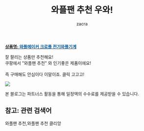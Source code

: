﻿---
layout: post
title:  "와플팬 추천 우와!"
author: zacra
categories: [ 아이템 ]
tags: [와플팬 추천,와플팬 추천 클리앙]
image: https://static.coupangcdn.com/image/vendor_inventory/a698/2ee18e6aa2b1022f4b83629f88e6989cf1daef6b1b8afa2443f04d1e445d.png 
description: "쿠팡에서 와플팬 추천 관련 상품으로 가장 잘팔리는 제품 중 하나라는 사실!!."
rating: 4.5
---

<a href="https://link.coupang.com/re/AFFSDP?lptag=AF8407795&pageKey=4825357804&itemId=6220262461&vendorItemId=73516134051&traceid=V0-153-56abfa157dcb26d7"><b>상품명: <font color='#01579B'>와플메이커 크로플 전기와플기계</font></b></a>

잘 팔리는 상품만 추천해요!<br/>
쿠팡에서 "와플팬 추천" 와 인기좋은 제품이에요!<br/><br/>
즉 구매해도 안심이다 이말이죠. 클릭 고고고! <br/>



<a href="https://link.coupang.com/re/AFFSDP?lptag=AF8407795&pageKey=4825357804&itemId=6220262461&vendorItemId=73516134051&traceid=V0-153-56abfa157dcb26d7"><img src="https://thumbnail7.coupangcdn.com/thumbnails/remote/q89/image/vendor_inventory/171b/fe2f136fea1ea23c9d311f1fce3740c1b437f208d4ce47e12fdfcd9a49aa.jpg"></a> 

본 블로그는 파트너스 활동을 통해 일정액의 수수료를 제공받을 수 있습니다.

## 참고: 관련 검색어    
와플팬 추천,와플팬 추천 클리앙